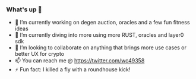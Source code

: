 ### What's up 👋

- 🔭 I’m currently working on degen auction, oracles and a few fun fitness ideas
- 🌱 I’m currently diving into more using more RUST, oracles and layer0 sdk
- 👯 I’m looking to collaborate on anything that brings more use cases or better UX for crypto
- 📫 You can reach me @ https://twitter.com/wc49358
- ⚡ Fun fact: I killed a fly with a roundhouse kick!

<!--
**billyjitsu/billyjitsu** is a ✨ _special_ ✨ repository because its `README.md` (this file) appears on your GitHub profile.

Here are some ideas to get you started:

- 🔭 I’m currently working on ...
- 🌱 I’m currently learning ...
- 👯 I’m looking to collaborate on ...
- 🤔 I’m looking for help with ...
- 💬 Ask me about ...
- 📫 How to reach me: ...
- 😄 Pronouns: ...
- ⚡ Fun fact: ...
-->
